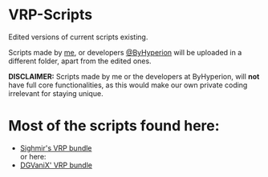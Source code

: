 # VRP-Scripts
Edited versions of current scripts existing.

Scripts made by [me](https://github.com/Phasfeldt), or developers [@ByHyperion](https://github.com/ByHyperion) will be uploaded in a different folder, apart from the edited ones.

**DISCLAIMER:** Scripts made by me or the developers at ByHyperion, will **not** have full core functionalities, as this would make our own private coding irrelevant for staying unique.

# Most of the scripts found here:
- [Sighmir's VRP bundle](https://github.com/Sighmir/FiveM-Scripts)  
or here:
- [DGVaniX' VRP bundle](https://github.com/DGVaniX/vRP)
